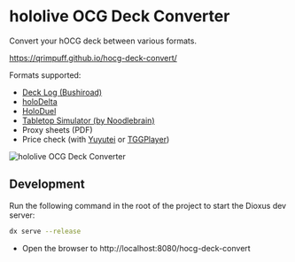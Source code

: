 # hololive OCG Deck Converter

Convert your hOCG deck between various formats.

https://qrimpuff.github.io/hocg-deck-convert/

<p></p>
Formats supported:

- [Deck Log (Bushiroad)](https://decklog-en.bushiroad.com/)
- [holoDelta](https://holodelta.net/)
- [HoloDuel](https://daktagames.itch.io/holoduel)
- [Tabletop Simulator (by Noodlebrain)](https://steamcommunity.com/sharedfiles/filedetails/?id=3302530285)
- Proxy sheets (PDF)
- Price check (with [Yuyutei](https://yuyu-tei.jp/top/hocg) or [TGGPlayer](https://www.tcgplayer.com/categories/trading-and-collectible-card-games/hololive-official-card-game))

![hololive OCG Deck Converter](https://qrimpuff.github.io/hocg-deck-convert/assets/image.png)

## Development

Run the following command in the root of the project to start the Dioxus dev server:

```bash
dx serve --release
```

- Open the browser to http://localhost:8080/hocg-deck-convert